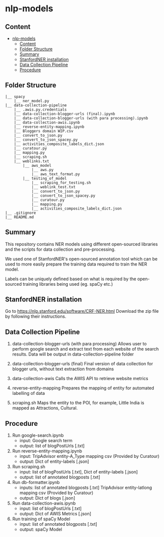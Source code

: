 # nlp-models

## Content
- [nlp-models](#nlp-models)
  - [Content](#content)
  - [Folder Structure](#folder-structure)
  - [Summary](#summary)
  - [StanfordNER installation](#stanfordner-installation)
  - [Data Collection Pipeline](#data-collection-pipeline)
  - [Procedure](#procedure)

## Folder Structure
```
|__ spacy
    |__ ner_model.py
|__ data-collection-pipeline
    |__ .awis.py.credentials
    |__ data-collection-blogger-urls (final).ipynb
    |__ data-collection-blogger-urls (with para processing).ipynb
    |__ data-collection-awis.ipynb
    |__ reverse-entity-mapping.ipynb
    |__ Bloggers domain WIP.csv
    |__ convert_to_json.py
    |__ convert_to_json_spacey.py
    |__ activities_composite_labels_dict.json
    |__ curatour.py
    |__ mapping.py
    |__ scraping.sh
    |__ weblinks.txt
        |__ aws_model
            |__ aws.py
            |__ aws_text_format.py
        |__ testing_of_model
            |__ scraping_for_testing.sh
            |__ weblink_test.txt
            |__ convert_to_json.py
            |__ convert_to_json_spacey.py
            |__ curatour.py
            |__ mapping.py
            |__ activities_composite_labels_dict.json
|__ .gitignore
|__ README.md
```

## Summary
This repository contains NER models using different open-sourced libraries and the scripts for data collection and pre-processing.

We used one of StanfordNER's open-sourced annotation tool which can be used to more easily prepare the training data required to train the NER model.

Labels can be uniquely defined based on what is required by the open-sourced training libraries being used (eg. spaCy etc.)

## StanfordNER installation
Go to https://nlp.stanford.edu/software/CRF-NER.html
Download the zip file by following their instructions.

## Data Collection Pipeline
1. data-collection-blogger-urls (with para processing)
Allows user to perform google search and extract text from each website of the search results. Data will be output in data-collection-pipeline folder

2. data-collection-blogger-urls (final)
Final version of data collection for blogger urls, without text extraction from domains

3. data-collection-awis
Calls the AWIS API to retrieve website metrics

4. reverse-entity-mapping
Prepares the mapping of entity for automated labelling of data

5. scraping.sh
Maps the entity to the POI, for example, Little India is mapped as Attractions, Cultural.


## Procedure
1. Run google-search.ipynb 
   - input: Google search term
   - output: list of blogPostUrls [.txt]
2. Run reverse-entity-mapping.ipynb 
   - input: TripAdvisor entity-A_Type mapping csv (Provided by Curatour)
   - output: Dict of entity-labels [.json]
3. Run scraping.sh
   - input: list of blogPostUrls [.txt], Dict of entity-labels [.json]
   - output: list of annotated blogposts [.txt]
4. Run db-formatter.ipynb
   - inputs: list of annotated blogposts [.txt]
            TripAdvisor entity-latlong mapping csv (Provided by Curatour)
   - output: Dict of blogs [.json]
5. Run data-collection-awis.ipynb
   - input: list of blogPostUrls [.txt]
   - output: Dict of AWIS Metrics [.json]
6. Run training of spaCy Model
   - input: list of annotated blogposts [.txt]
   - output: spaCy Model


